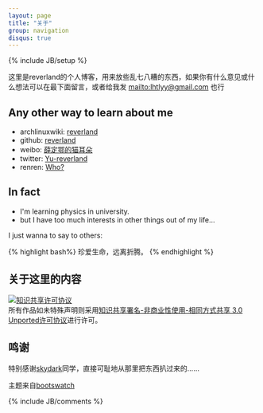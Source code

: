 ```yaml
---
layout: page
title: "关于"
group: navigation
disqus: true
---
```

{% include JB/setup %}

这里是reverland的个人博客，用来放些乱七八糟的东西，如果你有什么意见或什么想法可以在最下面留言，或者给我发 <mailto:lhtlyy@gmail.com> 也行

## Any other way to learn about me

- archlinuxwiki: [reverland][1]
- github: [reverland][2]
- weibo: [薛定鄂的猫耳朵][3]
- twitter: [Yu-reverland][4]
- renren: [Who?][5]

## In fact

- I'm learning physics in university.
- but I have too much interests in other things out of my life...

I just wanna to say to others:

{% highlight bash%}
珍爱生命，远离折腾。
{% endhighlight %}

## 关于这里的内容

<a rel="license" href="http://creativecommons.org/licenses/by-nc-sa/3.0/"><img alt="知识共享许可协议" style="border-width:0" src="http://i.creativecommons.org/l/by-nc-sa/3.0/88x31.png" /></a><br />所有作品如未特殊声明则采用<a rel="license" href="http://creativecommons.org/licenses/by-nc-sa/3.0/">知识共享署名-非商业性使用-相同方式共享 3.0 Unported许可协议</a>进行许可。

## 鸣谢

特别感谢[skydark](http://blog.skydark.info/)同学，直接可耻地从那里把东西扒过来的……

主题来自[bootswatch](http://bootswatch.com/)

[1]: https://wiki.archlinux.org/index.php/Special:Contributions/Reverland
[2]: https://github.com/reverland
[3]: http://www.weibo.com/u/1949708673
[4]: http://twitter.com/lhtlyy
[5]: http://www.renren.com/306127150

{% include JB/comments %}
